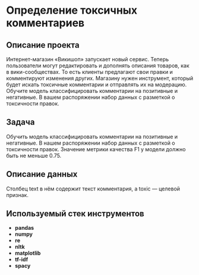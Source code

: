 # Определение токсичных комментариев


## Описание проекта

Интернет-магазин «Викишоп» запускает новый сервис. Теперь пользователи могут редактировать и дополнять описания товаров, как в вики-сообществах. То есть клиенты предлагают свои правки и комментируют изменения других. Магазину нужен инструмент, который будет искать токсичные комментарии и отправлять их на модерацию.
Обучите модель классифицировать комментарии на позитивные и негативные. В вашем распоряжении набор данных с разметкой о токсичности правок.

## Задача
Обучить модель классифицировать комментарии на позитивные и негативные. В нашем распоряжении набор данных с разметкой о токсичности правок.
Значение метрики качества F1 у модели должно быть не меньше 0.75. 

## Описание данных

Столбец text в нём содержит текст комментария, а toxic — целевой признак.

## Используемый стек инструментов

- **pandas**
- **numpy**
- **re**
- **nltk**
- **matplotlib**
- **tf-idf**
- **spacy**

